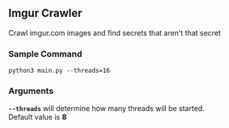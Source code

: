 ## Imgur Crawler
Crawl imgur.com images and find secrets that aren't that secret

### Sample Command
```
python3 main.py --threads=16
```

### Arguments
**`--threads`** will determine how many threads will be started.  
Default value is **8**
